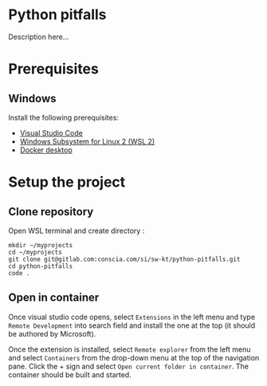 # Python pitfalls

Description here...

# Prerequisites

## Windows
Install the following prerequisites:
- [Visual Studio Code](https://code.visualstudio.com/)
- [Windows Subsystem for Linux 2 (WSL 2)](https://docs.microsoft.com/en-us/windows/wsl/install)
- [Docker desktop](https://www.docker.com/products/docker-desktop)

# Setup the project

## Clone repository
Open WSL terminal and create directory :
```
mkdir ~/myprojects
cd ~/myprojects
git clone git@gitlab.com:conscia.com/si/sw-kt/python-pitfalls.git
cd python-pitfalls
code .
```

## Open in container
Once visual studio code opens, select `Extensions` in the left menu and type `Remote Development` into search field and install the one at the top (it should be authored by Microsoft).

Once the extension is installed, select `Remote explorer` from the left menu and select `Containers` from the drop-down menu at the top of the navigation pane. Click the + sign and select `Open current folder in container`. The container should be built and started.
